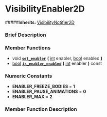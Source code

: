 #  VisibilityEnabler2D  
#####**Inherits:** [VisibilityNotifier2D](class_visibilitynotifier2d)

###  Brief Description  


###  Member Functions 
  * void  **[`set_enabler`](#set_enabler)**  **(** [int](class_int) enabler, [bool](class_bool) enabled  **)**
  * [bool](class_bool)  **[`is_enabler_enabled`](#is_enabler_enabled)**  **(** [int](class_int) enabler  **)** const

###  Numeric Constants  
  * **ENABLER_FREEZE_BODIES** = **1**
  * **ENABLER_PAUSE_ANIMATIONS** = **0**
  * **ENABLER_MAX** = **2**

###  Member Function Description  

